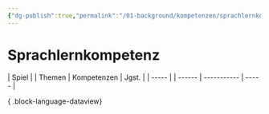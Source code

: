 ```yaml
---
{"dg-publish":true,"permalink":"/01-background/kompetenzen/sprachlernkompetenz/","tags":["competence"],"noteIcon":"1"}
---
```


# Sprachlernkompetenz

| Spiel |  | Themen | Kompetenzen | Jgst. |
| ----- |  | ------ | ----------- | ----- |

{ .block-language-dataview}
